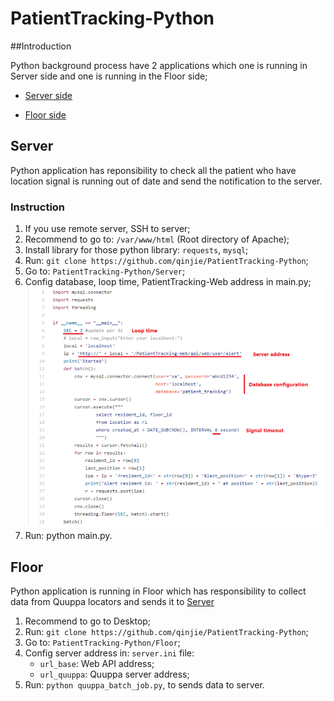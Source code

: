 # PatientTracking-Python

##Introduction

Python background process have 2 applications which one is running in Server side and one is running in the Floor side;
    
- [Server side](#server)
    
- [Floor side](#floor)
    
## Server

Python application has reponsibility to check all the patient who have location signal is running out of date and send the notification to the server.

### Instruction

1. If you use remote server, SSH to server;
2. Recommend to go to: ```/var/www/html``` (Root directory of Apache);
3. Install library for those python library: ```requests```, ```mysql```;
4. Run: ```git clone https://github.com/qinjie/PatientTracking-Python```;
5. Go to: ```PatientTracking-Python/Server```;
6. Config database, loop time, PatientTracking-Web address in main.py;<br>
![Config Image](https://github.com/qinjie/PatientTracking-Python/blob/master/config_server.png)
7. Run: python main.py.


## Floor

Python application is running in Floor which has responsibility to collect data from Quuppa locators and sends it to [Server](https://github.com/qinjie/PatientTracking-Web)

1. Recommend to go to Desktop;
2. Run: ```git clone https://github.com/qinjie/PatientTracking-Python```;
3. Go to: ```PatientTracking-Python/Floor```;
4. Config server address in: ```server.ini``` file:
    + ```url_base```: Web API address;
    + ```url_quuppa```: Quuppa server address;
5. Run: ```python quuppa_batch_job.py```, to sends data to server.